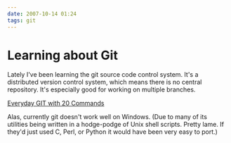 ```yaml
---
date: 2007-10-14 01:24
tags: git
---
```


# Learning about Git

Lately I've been learning the git source code control system. It's a
distributed version control system, which means there is no central
repository. It's especially good for working on multiple branches.

[Everyday GIT with 20 Commands](http://www.kernel.org/pub/software/scm/git/docs/everyday.html)

Alas, currently git doesn't work well on Windows. (Due to many of its utilities being written in a hodge-podge of Unix shell scripts. Pretty lame. If they'd
just used C, Perl, or Python it would have been very easy to port.)
